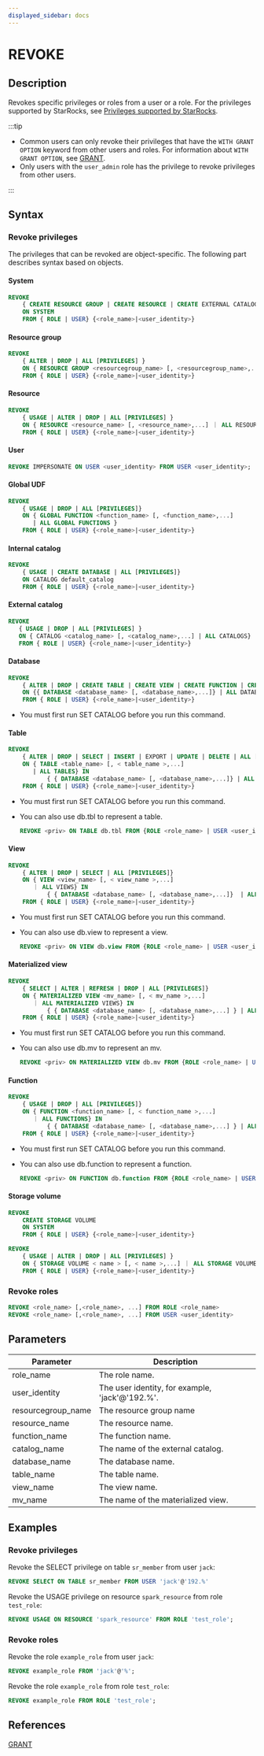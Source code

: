```yaml
---
displayed_sidebar: docs
---
```


# REVOKE

## Description

Revokes specific privileges or roles from a user or a role. For the privileges supported by StarRocks, see [Privileges supported by StarRocks](../../../administration/user_privs/privilege_overview.md).

:::tip

- Common users can only revoke their privileges that have the `WITH GRANT OPTION` keyword from other users and roles. For information about `WITH GRANT OPTION`, see [GRANT](./GRANT.md).
- Only users with the `user_admin` role has the privilege to revoke privileges from other users.

:::

## Syntax

### Revoke privileges

The privileges that can be revoked are object-specific. The following part describes syntax based on objects.

#### System

```SQL
REVOKE
    { CREATE RESOURCE GROUP | CREATE RESOURCE | CREATE EXTERNAL CATALOG | REPOSITORY | BLACKLIST | FILE | OPERATE } 
    ON SYSTEM
    FROM { ROLE | USER} {<role_name>|<user_identity>}
```

#### Resource group

```SQL
REVOKE
    { ALTER | DROP | ALL [PRIVILEGES] } 
    ON { RESOURCE GROUP <resourcegroup_name> [, <resourcegroup_name>,...] ｜ ALL RESOURCE GROUPS} 
    FROM { ROLE | USER} {<role_name>|<user_identity>}
```

#### Resource

```SQL
REVOKE
    { USAGE | ALTER | DROP | ALL [PRIVILEGES] } 
    ON { RESOURCE <resource_name> [, <resource_name>,...] ｜ ALL RESOURCES} 
    FROM { ROLE | USER} {<role_name>|<user_identity>}
```

#### User

```SQL
REVOKE IMPERSONATE ON USER <user_identity> FROM USER <user_identity>;
```

#### Global UDF

```SQL
REVOKE
    { USAGE | DROP | ALL [PRIVILEGES]} 
    ON { GLOBAL FUNCTION <function_name> [, <function_name>,...]    
       | ALL GLOBAL FUNCTIONS }
    FROM { ROLE | USER} {<role_name>|<user_identity>}
```

#### Internal catalog

```SQL
REVOKE 
    { USAGE | CREATE DATABASE | ALL [PRIVILEGES]} 
    ON CATALOG default_catalog
    FROM { ROLE | USER} {<role_name>|<user_identity>}
```

#### External catalog

```SQL
REVOKE  
   { USAGE | DROP | ALL [PRIVILEGES] } 
   ON { CATALOG <catalog_name> [, <catalog_name>,...] | ALL CATALOGS}
   FROM { ROLE | USER} {<role_name>|<user_identity>}
```

#### Database

```SQL
REVOKE 
    { ALTER | DROP | CREATE TABLE | CREATE VIEW | CREATE FUNCTION | CREATE MATERIALIZED VIEW | ALL [PRIVILEGES] } 
    ON {{ DATABASE <database_name> [, <database_name>,...]} | ALL DATABASES }
    FROM { ROLE | USER} {<role_name>|<user_identity>}
```

* You must first run SET CATALOG before you run this command.

#### Table

```SQL
REVOKE  
    { ALTER | DROP | SELECT | INSERT | EXPORT | UPDATE | DELETE | ALL [PRIVILEGES]} 
    ON { TABLE <table_name> [, < table_name >,...]
       | ALL TABLES} IN 
           { { DATABASE <database_name> [, <database_name>,...]} | ALL DATABASES }
    FROM { ROLE | USER} {<role_name>|<user_identity>}
```

* You must first run SET CATALOG before you run this command.
* You can also use db.tbl to represent a table.

  ```SQL
  REVOKE <priv> ON TABLE db.tbl FROM {ROLE <role_name> | USER <user_identity>}
  ```

#### View

```SQL
REVOKE  
    { ALTER | DROP | SELECT | ALL [PRIVILEGES]} 
    ON { VIEW <view_name> [, < view_name >,...]
       ｜ ALL VIEWS} IN 
           { { DATABASE <database_name> [, <database_name>,...]}  | ALL DATABASES }
    FROM { ROLE | USER} {<role_name>|<user_identity>}
```

* You must first run SET CATALOG before you run this command.
* You can also use db.view to represent a view.

  ```SQL
  REVOKE <priv> ON VIEW db.view FROM {ROLE <role_name> | USER <user_identity>}
  ```

#### Materialized view

```SQL
REVOKE
    { SELECT | ALTER | REFRESH | DROP | ALL [PRIVILEGES]} 
    ON { MATERIALIZED VIEW <mv_name> [, < mv_name >,...]
       ｜ ALL MATERIALIZED VIEWS} IN 
           { { DATABASE <database_name> [, <database_name>,...] } | ALL [DATABASES] }
    FROM { ROLE | USER} {<role_name>|<user_identity>}
```

* You must first run SET CATALOG before you run this command.
* You can also use db.mv to represent an mv.

  ```SQL
  REVOKE <priv> ON MATERIALIZED VIEW db.mv FROM {ROLE <role_name> | USER <user_identity>}
  ```

#### Function

```SQL
REVOKE
    { USAGE | DROP | ALL [PRIVILEGES]} 
    ON { FUNCTION <function_name> [, < function_name >,...]
       ｜ ALL FUNCTIONS} IN 
           { { DATABASE <database_name> [, <database_name>,...] } | ALL DATABASES }
    FROM { ROLE | USER} {<role_name>|<user_identity>}
```

* You must first run SET CATALOG before you run this command.
* You can also use db.function to represent a function.

  ```SQL
  REVOKE <priv> ON FUNCTION db.function FROM {ROLE <role_name> | USER <user_identity>}
  ```

#### Storage volume

```SQL
REVOKE
    CREATE STORAGE VOLUME 
    ON SYSTEM
    FROM { ROLE | USER} {<role_name>|<user_identity>}

REVOKE
    { USAGE | ALTER | DROP | ALL [PRIVILEGES] } 
    ON { STORAGE VOLUME < name > [, < name >,...] ｜ ALL STORAGE VOLUME} 
    FROM { ROLE | USER} {<role_name>|<user_identity>}
```

### Revoke roles

```SQL
REVOKE <role_name> [,<role_name>, ...] FROM ROLE <role_name>
REVOKE <role_name> [,<role_name>, ...] FROM USER <user_identity>
```

## Parameters

| **Parameter**      | **Description**                                 |
| ------------------ | ----------------------------------------------- |
| role_name          | The role name.                                  |
| user_identity      | The user identity, for example, 'jack'@'192.%'. |
| resourcegroup_name | The resource group name                         |
| resource_name      | The resource name.                              |
| function_name      | The function name.                              |
| catalog_name       | The name of the external catalog.               |
| database_name      | The database name.                              |
| table_name         | The table name.                                 |
| view_name          | The view name.                                  |
| mv_name            | The name of the materialized view.              |

## Examples

### Revoke privileges

Revoke the SELECT privilege on table `sr_member` from user `jack`:

```SQL
REVOKE SELECT ON TABLE sr_member FROM USER 'jack'@'192.%'
```

Revoke the USAGE privilege on resource `spark_resource` from role `test_role`:

```SQL
REVOKE USAGE ON RESOURCE 'spark_resource' FROM ROLE 'test_role';
```

### Revoke roles

Revoke the role `example_role` from user `jack`:

```SQL
REVOKE example_role FROM 'jack'@'%';
```

Revoke the role `example_role` from role `test_role`:

```SQL
REVOKE example_role FROM ROLE 'test_role';
```

## References

[GRANT](GRANT.md)
